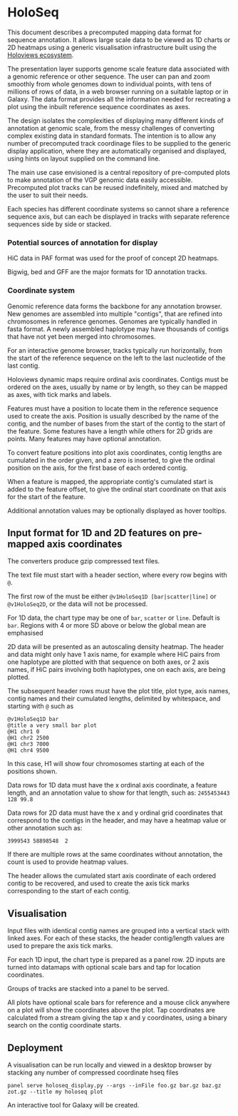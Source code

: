 # HoloSeq

This document describes a precomputed mapping data format for sequence annotation. It allows large scale data to be viewed
as 1D charts or 2D heatmaps using a generic visualisation infrastructure built using the [Holoviews ecosystem](https://holoviews.org/).

The presentation layer supports genome scale feature data associated with a genomic reference or other sequence. The user can pan and zoom 
smoothly from whole genomes down to individual points, with tens of millions of rows of data, in a web browser running on a suitable laptop or in Galaxy. 
The data format provides all the information needed for recreating a plot using the inbuilt reference sequence coordinates as axes.

The design isolates the complexities of displaying many different kinds of annotation at genomic scale, from the messy challenges of converting
complex existing data in standard formats. The intention is to allow any number of precomputed track coordinage files to be supplied to the generic display 
application, where they are automatically organised and displayed, using hints on layout supplied on the command line. 

The main use case envisioned is a central repository of pre-computed plots to make annotation of the VGP genomic data easily accessible.
Precomputed plot tracks can be reused indefinitely, mixed and matched by the user to suit their needs.

Each species has different coordinate systems so cannot share a reference sequence axis, but can each be displayed in
tracks with separate reference sequences side by side or stacked.

### Potential sources of annotation for display

HiC data in PAF format was used for the proof of concept 2D heatmaps.

Bigwig, bed and GFF are the major formats for 1D annotation tracks.

### Coordinate system

Genomic reference data forms the backbone for any annotation browser.
New genomes are assembled into multiple "contigs", that are refined into chromosomes in reference genomes.
Genomes are typically handled in fasta format. A newly assembled haplotype may have thousands of contigs
that have not yet been merged into chromosomes.

For an interactive genome browser, tracks typically run horizontally, from the start of the reference sequence on the left to the last nucleotide of the last contig.

Holoviews dynamic maps require ordinal axis coordinates. Contigs must be ordered on the axes, usually by name or by length,
so they can be mapped as axes, with tick marks and labels.

Features must have a position to locate them in the reference sequence used to create the axis. 
Position is usually described by the name of the contig, and the number of bases from the start of the contig to the start of the feature. 
Some features have a length while others for 2D grids are points. Many features may have optional annotation.

To convert feature positions into plot axis coordinates, contig lengths are cumulated in the order given, and a zero is inserted,
to give the ordinal position on the axis, for the first base of each ordered contig. 

When a feature is mapped, the appropriate contig's cumulated start is added to the feature offset, to give the 
ordinal start coordinate on that axis for the start of the feature.

Additional annotation values may be optionally displayed as hover tooltips.

## Input format for 1D and 2D features on pre-mapped axis coordinates

The converters produce gzip compressed text files. 

The text file must start with a header section, where every row begins with `@`.

The first row of the must be either `@v1HoloSeq1D [bar|scatter|line]` or `@v1HoloSeq2D`, or the data will not be processed.

For 1D data, the chart type may be one of `bar`, `scatter` or `line`. Default is `bar`. Regions with 4 or more SD above or below the global mean are 
emphasised

2D data will be presented as an autoscaling density heatmap. The header and data might only have 1 axis name, for example where HiC pairs from one haplotype are plotted
with that sequence on both axes, or 2 axis names, if HiC pairs involving both haplotypes, one on each axis, are being plotted.

The subsequent header rows must have the plot title, plot type, axis names, contig names and their cumulated lengths, delimited by whitespace, and starting with `@` such as

```
@v1HoloSeq1D bar
@title a very small bar plot
@H1 chr1 0
@H1 chr2 2500
@H1 chr3 7000
@H1 chr4 9500
```

In this case, H1 will show four chromosomes starting at each of the positions shown.

Data rows for 1D data must have the x ordinal axis coordinate, a feature length, and an annotation value to show for that length, such as:
`2455453443 128 99.8`

Data rows for 2D data must have the x and y ordinal grid coordinates that correspond to the contigs in the header, and 
may have a heatmap value or other annotation such as:

`3999543 58898548  2`

If there are multiple rows at the same coordinates without annotation, the count is used to provide heatmap values.

The header allows the cumulated start axis coordinate of each ordered contig to be recovered, and used to create the axis tick marks 
corresponding to the start of each contig.

## Visualisation

Input files with identical contig names are grouped into a vertical stack with linked axes.
For each of these stacks, the header contig/length values are used to prepare the axis tick marks.

For each 1D input, the chart type is prepared as a panel row.
2D inputs are turned into datamaps with optional scale bars and tap for location coordinates.

Groups of tracks are stacked into a panel to be served.

All plots have optional scale bars for reference and a mouse click anywhere on a plot will show the coordinates above the plot.
Tap coordinates are calculated from a stream giving the tap x and y coordinates, using a binary search on the contig coordinate starts.

## Deployment

A visualisation can be run locally and viewed in a desktop browser by stacking any number of compressed coordinate hseq 
files 

`panel serve holoseq_display.py --args --inFile foo.gz bar.gz baz.gz zot.gz --title my holoseq plot`

An interactive tool for Galaxy will be created.


